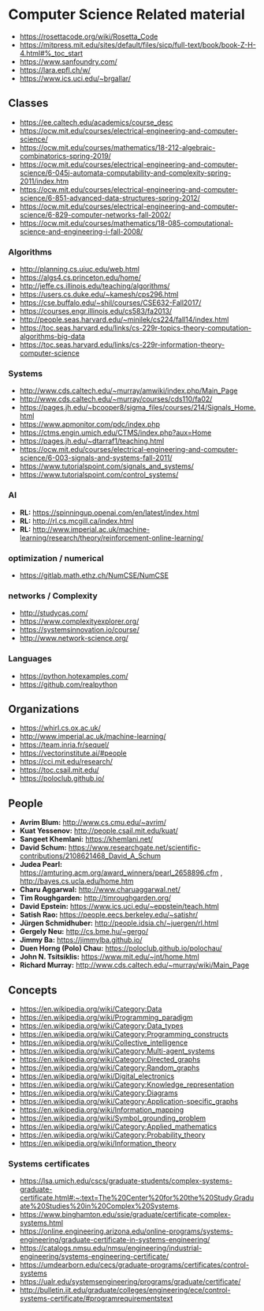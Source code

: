 # Computer Science Related material
- https://rosettacode.org/wiki/Rosetta_Code
- https://mitpress.mit.edu/sites/default/files/sicp/full-text/book/book-Z-H-4.html#%_toc_start
- https://www.sanfoundry.com/
- https://lara.epfl.ch/w/
- https://www.ics.uci.edu/~brgallar/

## Classes
- https://ee.caltech.edu/academics/course_desc
- https://ocw.mit.edu/courses/electrical-engineering-and-computer-science/
- https://ocw.mit.edu/courses/mathematics/18-212-algebraic-combinatorics-spring-2019/
- https://ocw.mit.edu/courses/electrical-engineering-and-computer-science/6-045j-automata-computability-and-complexity-spring-2011/index.htm
- https://ocw.mit.edu/courses/electrical-engineering-and-computer-science/6-851-advanced-data-structures-spring-2012/
- https://ocw.mit.edu/courses/electrical-engineering-and-computer-science/6-829-computer-networks-fall-2002/
- https://ocw.mit.edu/courses/mathematics/18-085-computational-science-and-engineering-i-fall-2008/

### Algorithms
- http://planning.cs.uiuc.edu/web.html
- https://algs4.cs.princeton.edu/home/
- http://jeffe.cs.illinois.edu/teaching/algorithms/
- https://users.cs.duke.edu/~kamesh/cps296.html
- https://cse.buffalo.edu/~shil/courses/CSE632-Fall2017/
- https://courses.engr.illinois.edu/cs583/fa2013/
- http://people.seas.harvard.edu/~minilek/cs224/fall14/index.html
- https://toc.seas.harvard.edu/links/cs-229r-topics-theory-computation-algorithms-big-data
- https://toc.seas.harvard.edu/links/cs-229r-information-theory-computer-science

### Systems
- http://www.cds.caltech.edu/~murray/amwiki/index.php/Main_Page
- http://www.cds.caltech.edu/~murray/courses/cds110/fa02/
- https://pages.jh.edu/~bcooper8/sigma_files/courses/214/Signals_Home.html
- https://www.apmonitor.com/pdc/index.php
- https://ctms.engin.umich.edu/CTMS/index.php?aux=Home
- https://pages.jh.edu/~dtarraf1/teaching.html
- https://ocw.mit.edu/courses/electrical-engineering-and-computer-science/6-003-signals-and-systems-fall-2011/
- https://www.tutorialspoint.com/signals_and_systems/
- https://www.tutorialspoint.com/control_systems/

### AI
- **RL:** https://spinningup.openai.com/en/latest/index.html
- **RL:** http://rl.cs.mcgill.ca/index.html
- **RL:** http://www.imperial.ac.uk/machine-learning/research/theory/reinforcement-online-learning/

### optimization / numerical
- https://gitlab.math.ethz.ch/NumCSE/NumCSE

### networks / Complexity
- http://studycas.com/
- https://www.complexityexplorer.org/
- https://systemsinnovation.io/course/
- http://www.network-science.org/

### Languages
- https://python.hotexamples.com/
- https://github.com/realpython

## Organizations
- https://whirl.cs.ox.ac.uk/
- http://www.imperial.ac.uk/machine-learning/
- https://team.inria.fr/sequel/
- https://vectorinstitute.ai/#people
- https://cci.mit.edu/research/
- https://toc.csail.mit.edu/
- https://poloclub.github.io/

## People
- **Avrim Blum:** http://www.cs.cmu.edu/~avrim/
- **Kuat Yessenov:** http://people.csail.mit.edu/kuat/
- **Sangeet Khemlani:** https://khemlani.net/
- **David Schum:** https://www.researchgate.net/scientific-contributions/2108621468_David_A_Schum
- **Judea Pearl:** https://amturing.acm.org/award_winners/pearl_2658896.cfm , http://bayes.cs.ucla.edu/home.htm
- **Charu Aggarwal:** http://www.charuaggarwal.net/
- **Tim Roughgarden:** http://timroughgarden.org/
- **David Epstein:** https://www.ics.uci.edu/~eppstein/teach.html
- **Satish Rao:** https://people.eecs.berkeley.edu/~satishr/
- **Jürgen Schmidhuber:** http://people.idsia.ch/~juergen/rl.html
- **Gergely Neu:** http://cs.bme.hu/~gergo/
- **Jimmy Ba:** https://jimmylba.github.io/
- **Duen Horng (Polo) Chau:** https://poloclub.github.io/polochau/
- **John N. Tsitsiklis:** https://www.mit.edu/~jnt/home.html
- **Richard Murray:** http://www.cds.caltech.edu/~murray/wiki/Main_Page

## Concepts
- https://en.wikipedia.org/wiki/Category:Data
- https://en.wikipedia.org/wiki/Programming_paradigm
- https://en.wikipedia.org/wiki/Category:Data_types
- https://en.wikipedia.org/wiki/Category:Programming_constructs
- https://en.wikipedia.org/wiki/Collective_intelligence
- https://en.wikipedia.org/wiki/Category:Multi-agent_systems
- https://en.wikipedia.org/wiki/Category:Directed_graphs
- https://en.wikipedia.org/wiki/Category:Random_graphs
- https://en.wikipedia.org/wiki/Digital_electronics
- https://en.wikipedia.org/wiki/Category:Knowledge_representation
- https://en.wikipedia.org/wiki/Category:Diagrams
- https://en.wikipedia.org/wiki/Category:Application-specific_graphs
- https://en.wikipedia.org/wiki/Information_mapping
- https://en.wikipedia.org/wiki/Symbol_grounding_problem
- https://en.wikipedia.org/wiki/Category:Applied_mathematics
- https://en.wikipedia.org/wiki/Category:Probability_theory
- https://en.wikipedia.org/wiki/Information_theory

### Systems certificates
- https://lsa.umich.edu/cscs/graduate-students/complex-systems-graduate-certificate.html#:~:text=The%20Center%20for%20the%20Study,Graduate%20Studies%20in%20Complex%20Systems.
- https://www.binghamton.edu/ssie/graduate/certificate-complex-systems.html
- https://online.engineering.arizona.edu/online-programs/systems-engineering/graduate-certificate-in-systems-engineering/
- https://catalogs.nmsu.edu/nmsu/engineering/industrial-engineering/systems-engineering-certificate/
- https://umdearborn.edu/cecs/graduate-programs/certificates/control-systems
- https://ualr.edu/systemsengineering/programs/graduate/certificate/
- http://bulletin.iit.edu/graduate/colleges/engineering/ece/control-systems-certificate/#programrequirementstext